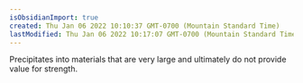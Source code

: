 ```yaml
---
isObsidianImport: true
created: Thu Jan 06 2022 10:10:37 GMT-0700 (Mountain Standard Time)
lastModified: Thu Jan 06 2022 10:17:07 GMT-0700 (Mountain Standard Time)
---
```

Precipitates into materials that are very large and ultimately do not provide value for strength.
